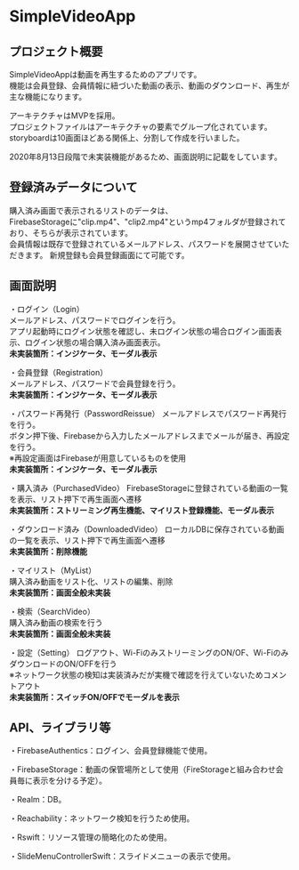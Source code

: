 # SimpleVideoApp

## プロジェクト概要
SimpleVideoAppは動画を再生するためのアプリです。  
機能は会員登録、会員情報に紐づいた動画の表示、動画のダウンロード、再生が主な機能になります。  

アーキテクチャはMVPを採用。  
プロジェクトファイルはアーキテクチャの要素でグループ化されています。  
storyboardは10画面ほどある関係上、分割して作成を行いました。  

2020年8月13日段階で未実装機能があるため、画面説明に記載をしています。

## 登録済みデータについて
購入済み画面で表示されるリストのデータは、  
FirebaseStorageに"clip.mp4"、"clip2.mp4"というmp4フォルダが登録されており、そちらが表示されています。  
会員情報は既存で登録されているメールアドレス、パスワードを展開させていただきます。
新規登録も会員登録画面にて可能です。

## 画面説明
・ログイン（Login）  
メールアドレス、パスワードでログインを行う。  
アプリ起動時にログイン状態を確認し、未ログイン状態の場合ログイン画面表示、ログイン状態の場合購入済み画面表示。  
**未実装箇所：インジケータ、モーダル表示**
 
・会員登録（Registration）  
メールアドレス、パスワードで会員登録を行う。  
**未実装箇所：インジケータ、モーダル表示**

・パスワード再発行（PasswordReissue）
メールアドレスでパスワード再発行を行う。  
ボタン押下後、Firebaseから入力したメールアドレスまでメールが届き、再設定を行う。  
※再設定画面はFirebaseが用意しているものを使用  
**未実装箇所：インジケータ、モーダル表示**

・購入済み（PurchasedVideo）
FirebaseStorageに登録されている動画の一覧を表示、リスト押下で再生画面へ遷移  
**未実装箇所：ストリーミング再生機能、マイリスト登録機能、モーダル表示**

・ダウンロード済み（DownloadedVideo）
ローカルDBに保存されている動画の一覧を表示、リスト押下で再生画面へ遷移  
**未実装箇所：削除機能**

・マイリスト（MyList）  
購入済み動画をリスト化、リストの編集、削除  
**未実装箇所：画面全般未実装**

・検索（SearchVideo）  
購入済み動画の検索を行う  
**未実装箇所：画面全般未実装**

・設定（Setting）
ログアウト、Wi-FiのみストリーミングのON/OF、Wi-FiのみダウンロードのON/OFFを行う  
※ネットワーク状態の検知は実装済みだが実機で確認を行えていないためコメントアウト  
**未実装箇所：スイッチON/OFFでモーダルを表示**


## API、ライブラリ等
・FirebaseAuthentics：ログイン、会員登録機能で使用。

・FirebaseStorage：動画の保管場所として使用（FireStorageと組み合わせ会員毎に表示を分ける予定）。

・Realm：DB。

・Reachability：ネットワーク検知を行うため使用。

・Rswift：リソース管理の簡略化のため使用。

・SlideMenuControllerSwift：スライドメニューの表示で使用。
